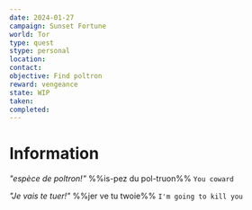 ```yaml
---
date: 2024-01-27
campaign: Sunset Fortune
world: Tor
type: quest
stype: personal
location: 
contact: 
objective: Find poltron
reward: vengeance
state: WIP
taken: 
completed:
---
```

# Information
*"espèce de poltron!"* %%is-pez du pol-truon%%
`You coward`


*"Je vais te tuer!"* %%jer ve tu twoie%%
`I'm going to kill you`
